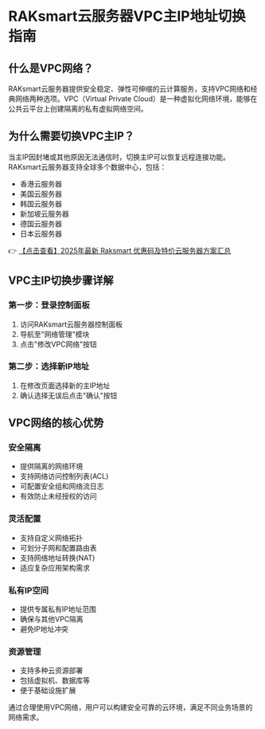 # RAKsmart云服务器VPC主IP地址切换指南

## 什么是VPC网络？
RAKsmart云服务器提供安全稳定、弹性可伸缩的云计算服务，支持VPC网络和经典网络两种选项。VPC（Virtual Private Cloud）是一种虚拟化网络环境，能够在公共云平台上创建隔离的私有虚拟网络空间。

## 为什么需要切换VPC主IP？
当主IP因封堵或其他原因无法通信时，切换主IP可以恢复远程连接功能。RAKsmart云服务器支持全球多个数据中心，包括：
- 香港云服务器
- 美国云服务器
- 韩国云服务器
- 新加坡云服务器
- 德国云服务器
- 日本云服务器

👉 [【点击查看】2025年最新 Raksmart 优惠码及特价云服务器方案汇总](https://bit.ly/raksmart)

## VPC主IP切换步骤详解

### 第一步：登录控制面板
1. 访问RAKsmart云服务器控制面板
2. 导航至"网络管理"模块
3. 点击"修改VPC网络"按钮

### 第二步：选择新IP地址
1. 在修改页面选择新的主IP地址
2. 确认选择无误后点击"确认"按钮

## VPC网络的核心优势

### 安全隔离
- 提供隔离的网络环境
- 支持网络访问控制列表(ACL)
- 可配置安全组和网络流日志
- 有效防止未经授权的访问

### 灵活配置
- 支持自定义网络拓扑
- 可划分子网和配置路由表
- 支持网络地址转换(NAT)
- 适应复杂应用架构需求

### 私有IP空间
- 提供专属私有IP地址范围
- 确保与其他VPC隔离
- 避免IP地址冲突

### 资源管理
- 支持多种云资源部署
- 包括虚拟机、数据库等
- 便于基础设施扩展

通过合理使用VPC网络，用户可以构建安全可靠的云环境，满足不同业务场景的网络需求。
